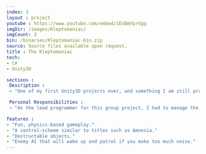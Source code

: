 ```yaml
---
index: 3
layout : project
youtube : https://www.youtube.com/embed/1EsBmYprGgg
imgDir: /images/Kleptomaniac/
imgCount: 3
bin: /binaries/Kleptomaniac-bin.zip
source: Source files available upon request.
title : The Kleptomaniac
tech: 
- C#
- Unity3D

sections : 
 Description :
 - "One of my first Unity3D projects ever, and something I am still proud of. The player is a thief that has broken into a home, and needs to steal specific objects within the house and escape. However, the home is not empty and so the thief needs to be quiet and ensure the homeowner does not wake up. This is not an easy task especially since the thief is a bit clumsy and needs to physically pick up objects (similarly to games such as Amnesia) to bring them outside."

 Personal Responsibilities :
 - "As the lead programmer for this group project, I had to manage the other 2 programmers and ensure that they were always on task and to help them with any problems as they arise.<br>I was responsible for most of the player behaviours (picking up objects and manipulation in 3D), implementing the objectives system, homeowner AI, UI, sounds, and player interactions with the world (such as turning on/off lights)."

features : 
- "Fun, physics-based gameplay."
- "A control-scheme similar to titles such as Amnesia."
- "Destructable objects."
- "Enemy AI that will wake up and patrol if you make too much noise."
---
```


